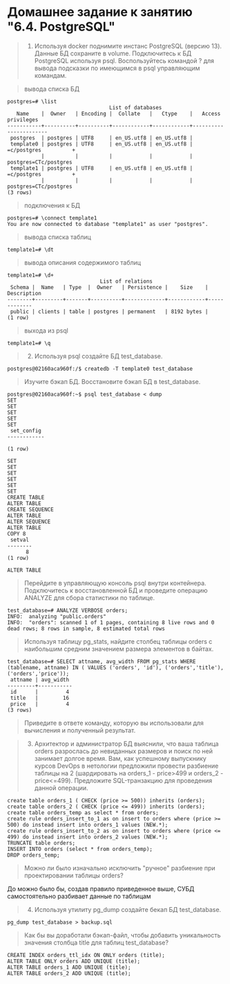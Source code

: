 # Домашнее задание к занятию "6.4. PostgreSQL"

> 1. Используя docker поднимите инстанс PostgreSQL (версию 13). Данные БД сохраните в volume.
Подключитесь к БД PostgreSQL используя psql.
Воспользуйтесь командой \? для вывода подсказки по имеющимся в psql управляющим командам.

> вывода списка БД

```
postgres=# \list
                                 List of databases
   Name    |  Owner   | Encoding |  Collate   |   Ctype    |   Access privileges
-----------+----------+----------+------------+------------+-----------------------
 postgres  | postgres | UTF8     | en_US.utf8 | en_US.utf8 |
 template0 | postgres | UTF8     | en_US.utf8 | en_US.utf8 | =c/postgres          +
           |          |          |            |            | postgres=CTc/postgres
 template1 | postgres | UTF8     | en_US.utf8 | en_US.utf8 | =c/postgres          +
           |          |          |            |            | postgres=CTc/postgres
(3 rows)
```

> подключения к БД

```
postgres=# \connect template1
You are now connected to database "template1" as user "postgres".
```

> вывода списка таблиц
```
template1=# \dt
```

> вывода описания содержимого таблиц
```
template1=# \d+
                              List of relations
 Schema |  Name   | Type  |  Owner   | Persistence |    Size    | Description
--------+---------+-------+----------+-------------+------------+-------------
 public | clients | table | postgres | permanent   | 8192 bytes |
(1 row)
```
> выхода из psql
```
template1=# \q
```
> 2. Используя psql создайте БД test_database.
```
postgres@02160aca960f:/$ createdb -T template0 test_database
```
>Изучите бэкап БД.
Восстановите бэкап БД в test_database.

```
postgres@02160aca960f:~$ psql test_database < dump
SET
SET
SET
SET
SET
 set_config
------------

(1 row)

SET
SET
SET
SET
SET
SET
CREATE TABLE
ALTER TABLE
CREATE SEQUENCE
ALTER TABLE
ALTER SEQUENCE
ALTER TABLE
COPY 8
 setval
--------
      8
(1 row)

ALTER TABLE
```
>Перейдите в управляющую консоль psql внутри контейнера.
Подключитесь к восстановленной БД и проведите операцию ANALYZE для сбора статистики по таблице.

```
test_database=# ANALYZE VERBOSE orders;
INFO:  analyzing "public.orders"
INFO:  "orders": scanned 1 of 1 pages, containing 8 live rows and 0 dead rows; 8 rows in sample, 8 estimated total rows
```

> Используя таблицу pg_stats, найдите столбец таблицы orders с наибольшим средним значением размера элементов в байтах.
```
test_database=# SELECT attname, avg_width FROM pg_stats WHERE (tablename, attname) IN ( VALUES ('orders', 'id'), ('orders','title'), ('orders','price'));
 attname | avg_width
---------+-----------
 id      |         4
 title   |        16
 price   |         4
(3 rows)
```
> Приведите в ответе команду, которую вы использовали для вычисления и полученный результат.

> 3. Архитектор и администратор БД выяснили, что ваша таблица orders разрослась до невиданных размеров и поиск по ней занимает долгое время. Вам, как успешному выпускнику курсов DevOps в нетологии предложили провести разбиение таблицы на 2 (шардировать на orders_1 - price>499 и orders_2 - price<=499).
Предложите SQL-транзакцию для проведения данной операции.
```
create table orders_1 ( CHECK (price >= 500)) inherits (orders);
create table orders_2 ( CHECK (price <= 499)) inherits (orders);
create table orders_temp as select * from orders;
create rule orders_insert_to_1 as on insert to orders where (price >= 500) do instead insert into orders_1 values (NEW.*);
create rule orders_insert_to_2 as on insert to orders where (price <= 499) do instead insert into orders_2 values (NEW.*);
TRUNCATE table orders;
INSERT INTO orders (select * from orders_temp);
DROP orders_temp;
```
> Можно ли было изначально исключить "ручное" разбиение при проектировании таблицы orders?

До можно было бы, создав правило приведенное выше, СУБД самостоятельно разбивает данные по таблицам

> 4. Используя утилиту pg_dump создайте бекап БД test_database.
```
pg_dump test_database > backup.sql
```
> Как бы вы доработали бэкап-файл, чтобы добавить уникальность значения столбца title для таблиц test_database?
```
CREATE INDEX orders_ttl_idx ON ONLY orders (title);
ALTER TABLE ONLY orders ADD UNIQUE (title);
ALTER TABLE orders_1 ADD UNIQUE (title);
ALTER TABLE orders_2 ADD UNIQUE (title);
```